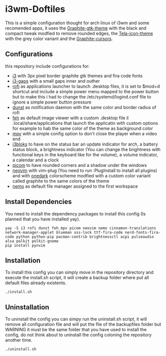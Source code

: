 # i3wm-Doftiles

This is a simple configuration thought for arch linux of i3wm and some recomended apps, it uses the [Graphite-gtk-theme](https://github.com/vinceliuice/Graphite-gtk-theme) with the black and compact tweak modfied to remove rounded edges, the [Tela-icon-theme](https://github.com/vinceliuice/Tela-icon-theme) with the grey color variant and the [Graphite-cursors](https://github.com/vinceliuice/Graphite-cursors.git).

## Configurations

this repository include configurations for:

* [i3](https://github.com/i3/i3.git) with 3px pixel border graphite gtk themes and fira code fonts
* [i3-gaps](https://github.com/i3/i3.git) with a small gaps inner and outher
* [rofi](https://github.com/davatorium/rofi) as applications launcher to launch .desktop files, it is set to $mod+d shortcut and include a simple power menu mapped to the power button but to make this i had to change the /etc/systemd/logind.conf file to ignore a simple power button pressure
* [dunst](https://github.com/dunst-project/dunst) as notification daemon with the same color and border radius of rofi
* [feh](https://github.com/derf/feh) as default image viewer with a custom .desktop file il .local/share/applications that launch the applicatin with custom options for example to hab the same color of the theme as background color
* [mpv](https://github.com/mpv-player/mpv) with a simple config option to don't close the player when a video end
* [i3bloks](https://github.com/vivien/i3blocks) to have on the status bar an update indicator for arch, a battery status block, a brightness indicator (You can change the brightness with functional keys in the keyboard like for the volume), a volume indicator, a calendar and a clock
* [picom](https://github.com/yshui/picom) to have rounded corners and a shadow under the windows
* [neovim](https://github.com/neovim/neovim) with vim-plug (You need to run :PlugInstall to install all plugins) and with [onedark](https://github.com/navarasu/onedark.nvim) colorscheme modfied with a custom color variant called graphite to the same colors of the theme
* [nemo](https://github.com/linuxmint/nemo) as default file manager assigned to the first workspace

## Install Dependencies

You need to install the dependency packages to install this config (Is planned that you have installed yay).

```
yay -S i3 rofi dunst feh mpv picom neovim nemo cinnamon-translations network-manager-applet blueman xss-lock ttf-fira-code nerd-fonts-fira-code python python-pip pacman-contrib brightnessctl acpi pulseaudio alsa polkit polkit-gnome
pip install pynvim
```

## Installation

To install this config you can simply move in the repository directory and execute the install.sh script, it will create a backup folder where put all default files already existents.

```
./install.sh
```
## Uninstallation

To uninstall the config you can simpy run the uninstall.sh script, it will remove all configuration file and will put the file of the backupfiles folder but WARNING it must be the same folder that you have used to install the config, do not think about to uninstall the config coloning the repository another time.

```
./uninstall.sh
```
